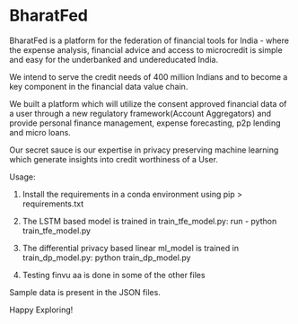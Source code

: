 # BharatFed

BharatFed is a platform for the federation of financial tools for India - where the expense analysis, financial advice and access to microcredit is simple and easy for the underbanked and undereducated India.

We intend to serve the credit needs of 400 million Indians and to become a key component in the financial data value chain.

We built a platform which will utilize the consent approved financial data of a user through a new regulatory framework(Account Aggregators) and provide personal finance management, expense forecasting, p2p lending and micro loans.

Our secret sauce is our expertise in privacy preserving machine learning which generate insights into credit worthiness of a User.

Usage:
1) Install the requirements in a conda environment using pip > requirements.txt

2) The LSTM based model is trained in train_tfe_model.py: run - python train_tfe_model.py

3) The differential privacy based linear ml_model is trained in train_dp_model.py: python train_dp_model.py

4) Testing finvu aa is done in some of the other files

Sample data is present in the JSON files.

Happy Exploring!
